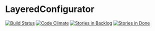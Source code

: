 # LayeredConfigurator

[![Build Status](https://travis-ci.org/movielala/LayeredConfigurator.svg)](https://travis-ci.org/movielala/LayeredConfigurator)
[![Code Climate](https://codeclimate.com/github/movielala/LayeredConfigurator/badges/gpa.svg)](https://codeclimate.com/github/movielala/LayeredConfigurator)
[![Stories in Backlog](https://badge.waffle.io/movielala/LayeredConfigurator.svg?label=backlog&title=Backlog)](http://waffle.io/movielala/LayeredConfigurator)
[![Stories in Done](https://badge.waffle.io/movielala/LayeredConfigurator.png?label=done&title=Done)](https://waffle.io/movielala/LayeredConfigurator)
